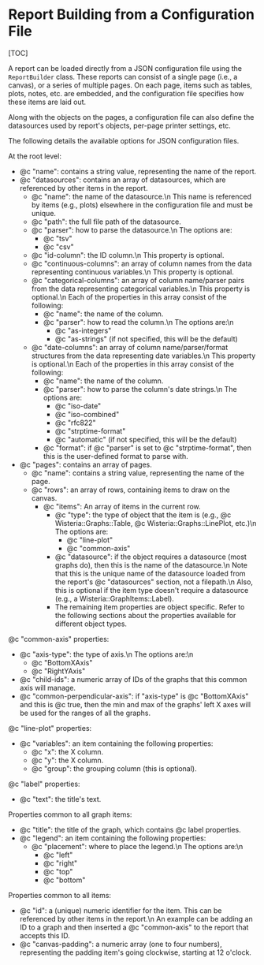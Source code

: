 Report Building from a Configuration File
=============================
[TOC]

A report can be loaded directly from a JSON configuration file using the `ReportBuilder` class.
These reports can consist of a single page (i.e., a canvas), or a series of multiple pages.
On each page, items such as tables, plots, notes, etc. are embedded, and the configuration file
specifies how these items are laid out.

Along with the objects on the pages, a configuration file can also define the datasources used
by report's objects, per-page printer settings, etc.

The following details the available options for JSON configuration files.

At the root level:

- @c "name": contains a string value, representing the name of the report.
- @c "datasources": contains an array of datasources, which are referenced by other items in the report.
  - @c "name": the name of the datasource.\n
  This name is referenced by items (e.g., plots) elsewhere in the configuration file and must be unique.
  - @c "path": the full file path of the datasource.
  - @c "parser": how to parse the datasource.\n
  The options are:
    - @c "tsv"
    - @c "csv"
  - @c "id-column": the ID column.\n
  This property is optional.
  - @c "continuous-columns": an array of column names from the data representing continuous variables.\n
  This property is optional.
  - @c "categorical-columns": an array of column name/parser pairs from the data representing categorical variables.\n
  This property is optional.\n
  Each of the properties in this array consist of the following:
    - @c "name": the name of the column.
    - @c "parser": how to read the column.\n
    The options are:\n
      - @c "as-integers"
      - @c "as-strings" (if not specified, this will be the default)
  - @c "date-columns": an array of column name/parser/format structures from the data representing date variables.\n
  This property is optional.\n
  Each of the properties in this array consist of the following:
    - @c "name": the name of the column.
    - @c "parser": how to parse the column's date strings.\n
    The options are:
      - @c "iso-date"
      - @c "iso-combined"
      - @c "rfc822"
      - @c "strptime-format"
      - @c "automatic" (if not specified, this will be the default)
    - @c "format": if @c "parser" is set to @c "strptime-format", then this is the user-defined format to parse with.
- @c "pages": contains an array of pages.
  - @c "name": contains a string value, representing the name of the page.
  - @c "rows": an array of rows, containing items to draw on the canvas.
    - @c "items": An array of items in the current row.
      - @c "type": the type of object that the item is (e.g., @c Wisteria::Graphs::Table, @c Wisteria::Graphs::LinePlot, etc.)\n
        The options are:
        - @c "line-plot"
        - @c "common-axis"
      - @c "datasource": if the object requires a datasource (most graphs do), then this is the name of the datasource.\n
      Note that this is the unique name of the datasource loaded from the report's @c "datasources" section,
      not a filepath.\n
      Also, this is optional if the item type doesn't require a datasource (e.g., a Wisteria::GraphItems::Label).
      - The remaining item properties are object specific. Refer to the following sections
      about the properties available for different object types.

@c "common-axis" properties:
- @c "axis-type": the type of axis.\n
  The options are:\n
  - @c "BottomXAxis"
  - @c "RightYAxis"
- @c "child-ids": a numeric array of IDs of the graphs that this common axis will manage.
- @c "common-perpendicular-axis": if "axis-type" is @c "BottomXAxis" and this is @c true,
  then the min and max of the graphs' left X axes will be used for the ranges of all the graphs.

@c "line-plot" properties:
- @c "variables": an item containing the following properties:
  - @c "x": the X column.
  - @c "y": the X column.
  - @c "group": the grouping column (this is optional).

@c "label" properties:
- @c "text": the title's text.

Properties common to all graph items:
- @c "title": the title of the graph, which contains @c label properties.
- @c "legend": an item containing the following properties:
  - @c "placement": where to place the legend.\n
    The options are:\n
    - @c "left"
    - @c "right"
    - @c "top"
    - @c "bottom"

Properties common to all items:
- @c "id": a (unique) numeric identifier for the item. This can be referenced by other items in the report.\n
  An example can be adding an ID to a graph and then inserted a @c "common-axis" to the report that accepts this ID.
- @c "canvas-padding": a numeric array (one to four numbers), representing the padding item's going clockwise,
  starting at 12 o'clock.